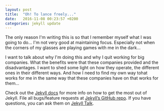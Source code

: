 ```yaml
---
layout: post
title:  "Oh! To lance freely..."
date:   2016-11-08 00:23:57 +0200
categories: jekyll update
---
```

<span class="drop_cap">T</span>he only reason I'm writing this is so that I remember myself what I was going to do... I'm not very good at maintaining focus. Especially not when the corners of my glasses are playing games with me in the dark...

I want to talk about why I'm doing this and why I quit working for big companies. What the benefits were that these companies provided and the disadvantages. I want to shed some light on how they operate, the different ones in their different ways. And how I need to find my own way tohat works for me in the same way that these companies have on that works for them...

Check out the [Jekyll docs][jekyll-docs] for more info on how to get the most out of Jekyll. File all bugs/feature requests at [Jekyll’s GitHub repo][jekyll-gh]. If you have questions, you can ask them on [Jekyll Talk][jekyll-talk].

[jekyll-docs]: http://jekyllrb.com/docs/home
[jekyll-gh]:   https://github.com/jekyll/jekyll
[jekyll-talk]: https://talk.jekyllrb.com/
